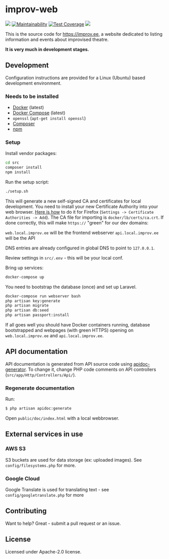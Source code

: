 # improv-web

[![](https://img.shields.io/travis/improv-ee/improv-web.svg)](https://travis-ci.org/improv-ee/improv-web)
[![Maintainability](https://api.codeclimate.com/v1/badges/54f0ebd5a83319def11a/maintainability)](https://codeclimate.com/github/improv-ee/improv-web/maintainability)
[![Test Coverage](https://api.codeclimate.com/v1/badges/54f0ebd5a83319def11a/test_coverage)](https://codeclimate.com/github/improv-ee/improv-web/test_coverage)
[![](https://img.shields.io/docker/pulls/improv/improv-web.svg)](https://cloud.docker.com/u/improv/repository/registry-1.docker.io/improv/improv-web)

This is the source code for https://improv.ee, a website dedicated to listing information and events about improvised theatre.

**It is very much in development stages.**


## Development

Configuration instructions are provided for a Linux (Ubuntu) based development environment.

### Needs to be installed

- [Docker][] (latest)
- [Docker Compose][] (latest)
- `openssl` (`apt-get install openssl`)
- [Composer][]
- [npm][]

### Setup

Install vendor packages:

```bash
cd src
composer install
npm install
```

Run the setup script:

```bash
./setup.sh
```

This will generate a new self-signed CA and certificates for local development. You need to
install your new Certificate Authority into your web browser. [Here is how](https://wiki.wmtransfer.com/projects/webmoney/wiki/Installing_root_certificate_in_Mozilla_Firefox)
to do it for Firefox (`Settings -> Certificate Authorities -> Add`). The CA file for importing
is `docker/lb/certs/ca.crt`. If done correctly, this will make `https://` "green" for our dev domains:

`web.local.improv.ee` will be the frontend webserver
`api.local.improv.ee` will be the API

DNS entries are already configured in global DNS to point to `127.0.0.1`.

Review settings in `src/.env` - this will be your local conf.

Bring up services:

```bash
docker-compose up
```

You need to bootstrap the database (once) and set up Laravel.

```bash
docker-compose run webserver bash
php artisan key:generate
php artisan migrate
php artisan db:seed
php artisan passport:install
```

If all goes well you should have Docker containers running, database bootstrapped and webpages
(with green HTTPS) opening on `web.local.improv.ee` and `api.local.improv.ee`.


## API documentation

API documentation is generated from API source code using [apidoc-generator](https://github.com/mpociot/laravel-apidoc-generator).
To change it, change PHP code comments on API controllers (`src/app/Http/Controllers/Api/`).

### Regenerate documentation

Run:

```bash
$ php artisan apidoc:generate
```

Open `public/doc/index.html` with a local webbrowser.

## External services in use

### AWS S3

S3 buckets are used for data storage (ex: uploaded images). See `config/filesystems.php` for more.

### Google Cloud

Google Translate is used for translating text - see `config/googletranslate.php` for more



## Contributing

Want to help? Great - submit a pull request or an issue.

## License

Licensed under Apache-2.0 license.

[Docker]: https://docs.docker.com/install/linux/docker-ce/ubuntu/
[Docker Compose]: https://docs.docker.com/compose/install/
[Composer]: https://getcomposer.org/download/
[npm]: https://www.npmjs.com/get-npm
